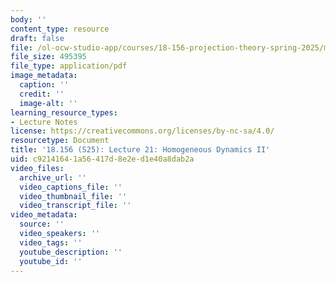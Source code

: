```yaml
---
body: ''
content_type: resource
draft: false
file: /ol-ocw-studio-app/courses/18-156-projection-theory-spring-2025/mit18_156_s25_lec21.pdf
file_size: 495395
file_type: application/pdf
image_metadata:
  caption: ''
  credit: ''
  image-alt: ''
learning_resource_types:
- Lecture Notes
license: https://creativecommons.org/licenses/by-nc-sa/4.0/
resourcetype: Document
title: '18.156 (S25): Lecture 21: Homogeneous Dynamics II'
uid: c9214164-1a56-417d-8e2e-d1e40a8dab2a
video_files:
  archive_url: ''
  video_captions_file: ''
  video_thumbnail_file: ''
  video_transcript_file: ''
video_metadata:
  source: ''
  video_speakers: ''
  video_tags: ''
  youtube_description: ''
  youtube_id: ''
---
```

